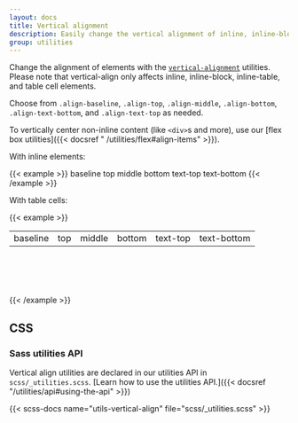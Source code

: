 ```yaml
---
layout: docs
title: Vertical alignment
description: Easily change the vertical alignment of inline, inline-block, inline-table, and table cell elements.
group: utilities
---
```


Change the alignment of elements with
the [`vertical-alignment`](https://developer.mozilla.org/en-US/docs/Web/CSS/vertical-align) utilities. Please note that
vertical-align only affects inline, inline-block, inline-table, and table cell elements.

Choose from `.align-baseline`, `.align-top`, `.align-middle`, `.align-bottom`, `.align-text-bottom`,
and `.align-text-top` as needed.

To vertically center non-inline content (like `<div>`s and more), use our [flex box utilities]({{< docsref "
/utilities/flex#align-items" >}}).

With inline elements:

{{< example >}}
<span class="align-baseline">baseline</span>
<span class="align-top">top</span>
<span class="align-middle">middle</span>
<span class="align-bottom">bottom</span>
<span class="align-text-top">text-top</span>
<span class="align-text-bottom">text-bottom</span>
{{< /example >}}

With table cells:

{{< example >}}
<table style="height: 100px;">
  <tbody>
    <tr>
      <td class="align-baseline">baseline</td>
      <td class="align-top">top</td>
      <td class="align-middle">middle</td>
      <td class="align-bottom">bottom</td>
      <td class="align-text-top">text-top</td>
      <td class="align-text-bottom">text-bottom</td>
    </tr>
  </tbody>
</table>
{{< /example >}}

## CSS

### Sass utilities API

Vertical align utilities are declared in our utilities API
in `scss/_utilities.scss`. [Learn how to use the utilities API.]({{< docsref "/utilities/api#using-the-api" >}})

{{< scss-docs name="utils-vertical-align" file="scss/_utilities.scss" >}}
